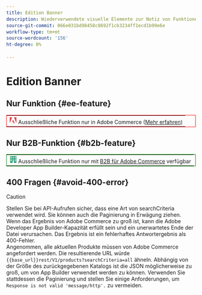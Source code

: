 ```yaml
---
title: Edition Banner
description: Wiederverwendete visuelle Elemente zur Notiz von Funktionen oder Seiten, die auf eine bestimmte Bearbeitung angewendet werden
source-git-commit: 066e031bd98458c8692f1cb3234ff1ecd1b99e6e
workflow-type: tm+mt
source-wordcount: '156'
ht-degree: 0%

---
```


# Edition Banner

## Nur Funktion {#ee-feature}

<table style="border:1px solid red">
<tr><td><img alt="Adobe Commerce-Funktion" src="../assets/adobe-logo.svg" width="20" height="20" /> Ausschließliche Funktion nur in Adobe Commerce (<a href="https://experienceleague.adobe.com/docs/commerce-admin/user-guides/home.html#product-editions">Mehr erfahren</a>)</td></tr>
</table>

## Nur B2B-Funktion {#b2b-feature}

<table style="border:1px solid green">
<tr><td><img alt="Adobe Commerce-Funktion" src="../assets/b2b.svg" width="20" height="20" /> Ausschließliche Funktion nur mit <a href="https://experienceleague.adobe.com/docs/commerce-admin/b2b/guide-overview.html">B2B für Adobe Commerce</a> verfügbar</td></tr>
</table>

## 400 Fragen {#avoid-400-error}

>[!CAUTION]
>
>Stellen Sie bei API-Aufrufen sicher, dass eine Art von searchCriteria verwendet wird. Sie können auch die Paginierung in Erwägung ziehen. Wenn das Ergebnis von Adobe Commerce zu groß ist, kann die Adobe Developer App Builder-Kapazität erfüllt sein und ein unerwartetes Ende der Datei verursachen. Das Ergebnis ist ein fehlerhaftes Antwortergebnis als 400-Fehler.\
> Angenommen, alle aktuellen Produkte müssen von Adobe Commerce angefordert werden. Die resultierende URL würde `{{base_url}}rest/V1/products?searchCriteria=all` ähneln. Abhängig von der Größe des zurückgegebenen Katalogs ist die JSON möglicherweise zu groß, um von App Builder verwendet werden zu können. Verwenden Sie stattdessen die Paginierung und stellen Sie einige Anforderungen, um `Response is not valid 'message/http'.` zu vermeiden.
